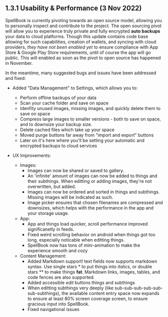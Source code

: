## 1.3.1 Usability & Performance (3 Nov 2022)

SpellBook is currently pivoting towards an open source model, allowing you to personally inspect and contribute to the project. The open sourcing pivot will allow you to experience truly private and fully encrypted **auto backups** your data to cloud platforms. Though this update contains code base allowing for such capabilities, creation of wallets, and syncing with cloud providers, *they have not been enabled yet* to ensure compliance with App Store & Google Play Store requirements, until of course the app will go public. This will enabled as soon as the pivot to open source has happened in November.

In the meantime, many suggested bugs and issues have been addressed and fixed:

- Added "Data Management" to Settings, which allows you to:
  - Perform offline backups of your data
  - Scan your cache folder and save on space
  - Idenfity unused images, missing images, and quickly delete them to save on space
  - Compress large images to smaller versions - both to save on space, and to downsize your backup size.
  - Delete cached files which take up your space
  - Moved purge buttons far away from "import and export" buttons
  - Later on it's here where you'll be setting your automatic and encrypted backups to cloud services

- UX Improvements:
  - Images:
    - Images can now be shared or saved to gallery.
    - An 'infinite' amount of images can now be added to things and their subthings. When editting or adding images, they're not overwritten, but added.
    - Images can now be ordered and sorted in things and subthings. Missing images will be indicated as such.
    - Image picker ensures that chosen filenames are compressed and downsizes, which helps with the performance in the app and your storage usage.
  - App:
    - App and things load quicker, scroll performance improved significanetly in feeds.
    - Fixed weird scrolling behavior on android when things got too long, especially noticable when editting things.
    - SpellBook now has tons of mini-animation to make the experience smooth and cozy
  - Content Management:
    - Added Markdown support! text fields now supports markdown syntax. Use single stars * to put things into *italics*, or double stars ** to make things **fat**. Markdown links, images, tables, and code fences are also supported.
    - Added accessible *edit* buttons things and subthings
    - When editting subthings very deeply (like sub-sub-sub-sub-sub-sub-subthings), the available content entry space now expands to ensure at least 80% screen coverage screen, to ensure gracious input into SpellBook.
    - Fixed navigational issues
  



